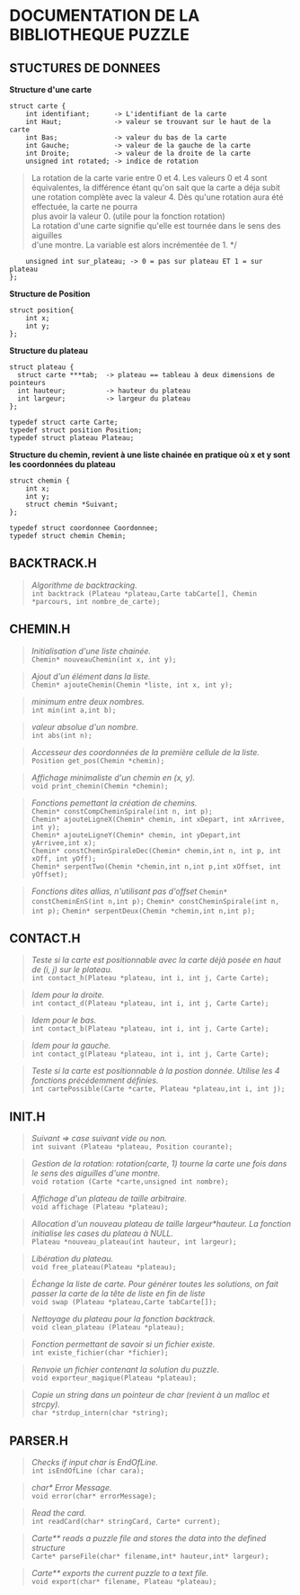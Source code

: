 DOCUMENTATION DE LA BIBLIOTHEQUE PUZZLE
=======================================


STUCTURES DE DONNEES
--------------------

__Structure d'une carte__	


    struct carte {
        int identifiant;      -> L'identifiant de la carte 
        int Haut;             -> valeur se trouvant sur le haut de la carte
        int Bas;              -> valeur du bas de la carte
        int Gauche;           -> valeur de la gauche de la carte
        int Droite;           -> valeur de la droite de la carte
        unsigned int rotated; -> indice de rotation
  
> La rotation de la carte varie entre 0 et 4. Les valeurs 0 et 4 sont équivalentes, 
> la différence étant qu'on sait que la carte a déja subit une rotation complète
> avec la valeur 4. Dès qu'une rotation aura été effectuée, la carte ne pourra		
> plus avoir la valeur 0. (utile pour la fonction rotation)  
> La rotation d'une carte signifie qu'elle est tournée dans le sens des aiguilles	
> d'une montre. La variable est alors incrémentée de 1. */     
  
        unsigned int sur_plateau; -> 0 = pas sur plateau ET 1 = sur plateau 
    };

__Structure de Position__	

    struct position{
        int x;
        int y;
    };

__Structure du plateau__

    struct plateau {
      struct carte ***tab;  -> plateau == tableau à deux dimensions de pointeurs
      int hauteur;          -> hauteur du plateau
      int largeur;          -> largeur du plateau
    };

    typedef struct carte Carte;
    typedef struct position Position;
    typedef struct plateau Plateau;

__Structure du chemin, revient à une liste chainée en pratique où x et y sont les coordonnées du plateau__

    struct chemin {
        int x;
        int y;
        struct chemin *Suivant;
    };

    typedef struct coordonnee Coordonnee;
    typedef struct chemin Chemin;
 
BACKTRACK.H
-----------

> _Algorithme de backtracking._   
    `int backtrack (Plateau *plateau,Carte tabCarte[], Chemin *parcours, int nombre_de_carte);`

CHEMIN.H
--------

> _Initialisation d'une liste chainée._  
    `Chemin* nouveauChemin(int x, int y);`

> _Ajout d'un élément dans la liste._  
    `Chemin* ajouteChemin(Chemin *liste, int x, int y);`

> _minimum entre deux nombres._  
    `int min(int a,int b);`

> _valeur absolue d'un nombre._  
    `int abs(int n);`

> _Accesseur des coordonnées de la première cellule de la liste._  
    `Position get_pos(Chemin *chemin);`

> _Affichage minimaliste d'un chemin en (x, y)._  
    `void print_chemin(Chemin *chemin);`

> _Fonctions pemettant la création de chemins._  
    `Chemin* constCompCheminSpirale(int n, int p);`  
    `Chemin* ajouteLigneX(Chemin* chemin, int xDepart, int xArrivee, int y);`  
    `Chemin* ajouteLigneY(Chemin* chemin, int yDepart,int yArrivee,int x);`  
    `Chemin* constCheminSpiraleDec(Chemin* chemin,int n, int p, int xOff, int yOff);`  
    `Chemin* serpentTwo(Chemin *chemin,int n,int p,int xOffset, int yOffset);`  

> _Fonctions dites allias, n'utilisant pas d'offset_
	`Chemin* constCheminEnS(int n,int p);`
	`Chemin* constCheminSpirale(int n, int p);` 
	`Chemin* serpentDeux(Chemin *chemin,int n,int p);`

CONTACT.H
---------

> _Teste si la carte est positionnable avec la carte déjà posée en haut de (i, j) sur le plateau._  
    `int contact_h(Plateau *plateau, int i, int j, Carte Carte);`

> _Idem pour la droite._  
    `int contact_d(Plateau *plateau, int i, int j, Carte Carte);`

> _Idem pour le bas._   
    `int contact_b(Plateau *plateau, int i, int j, Carte Carte);`

> _Idem pour la gauche._   
    `int contact_g(Plateau *plateau, int i, int j, Carte Carte);`

> _Teste si la carte est positionnable à la postion donnée. Utilise les 4 fonctions précédemment définies._   
    `int cartePossible(Carte *carte, Plateau *plateau,int i, int j);`

INIT.H
------

> _Suivant => case suivant vide ou non._   
    `int suivant (Plateau *plateau, Position courante);`

> _Gestion de la rotation: rotation(carte, 1) tourne la carte une fois dans le sens des aiguilles d'une montre._   
    `void rotation (Carte *carte,unsigned int nombre);`

> _Affichage d'un plateau de taille arbitraire._  
    `void affichage (Plateau *plateau);`

> _Allocation d'un nouveau plateau de taille largeur*hauteur. La fonction initialise les cases du plateau à NULL._   
    `Plateau *nouveau_plateau(int hauteur, int largeur);`

> _Libération du plateau._  
    `void free_plateau(Plateau *plateau);`

> _Échange la liste de carte. Pour générer toutes les solutions, on fait passer la carte de la tête de liste en fin de liste_  
    `void swap (Plateau *plateau,Carte tabCarte[]);`

> _Nettoyage du plateau pour la fonction backtrack._  
    `void clean_plateau (Plateau *plateau);`

> _Fonction permettant de savoir si un fichier existe._  
    `int existe_fichier(char *fichier);`

> _Renvoie un fichier contenant la solution du puzzle._  
    `void exporteur_magique(Plateau *plateau);`

> _Copie un string dans un pointeur de char (revient à un malloc et strcpy)._   
    `char *strdup_intern(char *string);`

PARSER.H
--------

> _Checks if input char is EndOfLine._  
    `int isEndOfLine (char cara);`

> _char* Error Message._  
    `void error(char* errorMessage);`

> _Read the card._  
    `int readCard(char* stringCard, Carte* current);`

> _Carte** reads a puzzle file and stores the data into the defined structure_  
    `Carte* parseFile(char* filename,int* hauteur,int* largeur);`

> _Carte** exports the current puzzle to a text file._  
    `void export(char* filename, Plateau *plateau);`

